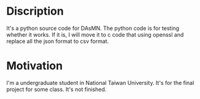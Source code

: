 # Discription
It's a python source code for DAsMN. The python code is for testing whether it works. If it is, I will move it to c code that using openssl and replace all the json format to csv format.
# Motivation
I'm a undergraduate student in National Taiwan University. It's for the final project for some class.
It's not finished.
